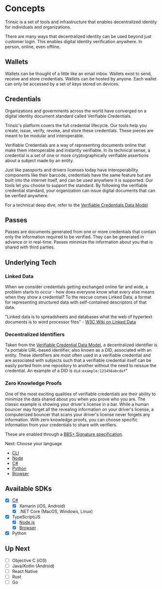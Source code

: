 # Concepts
Trinsic is a set of tools and infrastructure that enables decentralized identity for individuals and organizations.

There are many ways that decentralized identity can be used beyond just customer login. This enables digital identity verification anywhere. In person, online, even offline.

## Wallets
Wallets can be thought of a little like an email inbox. Wallets exist to send, receive and store credentials. Wallets can be hosted by anyone. Each wallet can only be accessed by a set of keys stored on devices.

## Credentials
Organizations and governments across the world have converged on a digital identity document standard called Verifiable Credentials.

Trinsic's platform covers the full credential lifecycle. Our tools help you create, issue, verify, revoke, and store these credentials. These pieces are meant to be modular and interoperable.

Verifiable Credentials are a way of representing documents online that make them interoperable and instantly verifiable. In its technical sense, a credential is a set of one or more cryptographically verifiable assertions about a subject made by an entity.

Just like passports and drivers licenses today have interoperability components like their barcode, credentials have the same feature but are built into the internet itself, and can be used anywhere it is supported. Our tools let you choose to support the standard. By following the verifiable credential standard, your organization can issue digital documents that can be verified anywhere.

For a technical deep dive, refer to the [Verifiable Credentials Data Model](https://w3c.github.io/vc-data-model)

## Passes
Passes are documents generated from one or more credentials that contain only the information required to be verified. They can be generated in advance or in real-time. Passes minimize the information about you that is shared with third parties.

## Underlying Tech

### Linked Data
When we consider credentials getting exchanged online far and wide, a problem starts to occur - how does everyone know what every else means when they show a credential? To the rescue comes Linked Data, a format for representing structured data with self-contained descriptors of that data.

"Linked data is to spreadsheets and databases what the web of hypertext documents is to word processor files" - [W3C Wiki on Linked Data](https://www.w3.org/wiki/LinkedData)

### Decentralized Identifiers
Taken from the [Verifiable Credential Data Model](https://w3c.github.io/vc-data-model/#dfn-decentralized-identifiers), a decentralized identifier is "a portable URL-based identifier, also known as a DID, associated with an entity. These identifiers are most often used in a verifiable credential and are associated with subjects such that a verifiable credential itself can be easily ported from one repository to another without the need to reissue the credential. An example of a DID is `did:example:123456abcdef`"

### Zero Knowledge Proofs
One of the most exciting qualities of verifiable credentials are their ability to minimize the data shared about you when you prove who you are. The classic example is showing your driver's license in a bar. While a human bouncer may forget all the revealing information on your driver's license, a computerized bouncer that scans your driver's license never forgets any information. With zero knowledge proofs, you can choose specific information from your credentials to share with verifiers.

These are enabled through a [BBS+ Signature specification](https://w3c-ccg.github.io/ldp-bbs2020/).

Next: Choose your language

  - [CLI](../walkthrough/vaccination-cli.md)
  - [Node](../walkthrough/vaccination-node.md)
  - [C#](../walkthrough/vaccination-net.md)
  - [Python](../walkthrough/vaccination-python.md)
  - [Browser](../walkthrough/vaccination-browser.md)

## Available SDKs

- [x] [C#](./walkthrough/vaccination-net.md)
  - [x] Xamarin (iOS, Android)
  - [x] .NET Core (MacOS, Windows, Linux)
- [x] TypeScript/JS
  - [x] [Node.js](./walkthrough/vaccination-node.md)
  - [x] [Browser](./walkthrough/vaccination-browser.md)
- [x] Python

## Up Next
- [ ] Objective C (iOS)
- [ ] Java/Kotlin (Android)
- [ ] React Native
- [ ] Rust
- [ ] Go